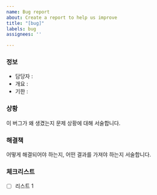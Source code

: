 ```yaml
---
name: Bug report
about: Create a report to help us improve
title: "[bug]"
labels: bug
assignees: ''

---
```


### 정보
- 담당자 : 
- 개요 :  
- 기한 :  

### 상황
이 버그가 왜 생겼는지 문제 상황에 대해 서술합니다. 

### 해결책
어떻게 해결되어야 하는지, 어떤 결과를 가져야 하는지 서술합니다. 

### 체크리스트
- [ ] 리스트 1
